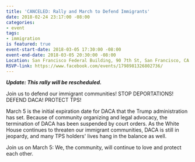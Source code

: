 ```yaml
---
title: 'CANCELED: Rally and March to Defend Immigrants'
date: 2018-02-24 23:17:00 -08:00
categories:
- event
tags:
- immigration
is featured: true
event-start-date: 2018-03-05 17:30:00 -08:00
event-end-date: 2018-03-05 20:30:00 -08:00
Location: San Francisco Federal Building, 90 7th St, San Francisco, CA 94103
RSVP-link: https://www.facebook.com/events/1798981326802736/
---
```


***Update: This rally will be rescheduled.***


Join us to defend our immigrant communities!
STOP DEPORTATIONS!
DEFEND DACA!
PROTECT TPS!

March 5 is the initial expiration date for DACA that the Trump administration has set. Because of community organizing and legal advocacy, the termination of DACA has been suspended by court orders. As the White House continues to threaten our immigrant communities, DACA is still in jeopardy, and many TPS holders' lives hang in the balance as well. 

Join us on March 5: We, the community, will continue to love and protect each other.